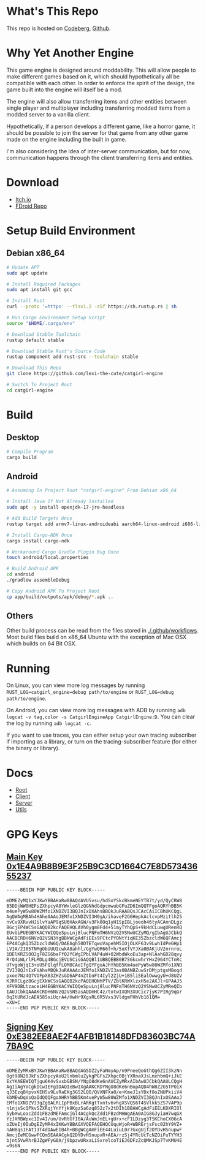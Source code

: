 # What's This Repo

This repo is hosted on [Codeberg][codeberg-repo], [Github][github-repo].

# Why Yet Another Engine

This game engine is designed around moddability. This will allow people to make different games based on it, which should hypothetically all be compatible with each other. In order to enforce the spirit of the design, the game built into the engine will itself be a mod.

The engine will also allow transferring items and other entities between single player and multiplayer including transferring modded items from a modded server to a vanilla client.

Hypothetically, if a person develops a different game, like a horror game, it should be possible to join the server for that game from any other game made on the engine including the built in game.

I'm also considering the idea of inter-server communication, but for now, communication happens through the client transferring items and entities.

# Download

* [Itch.io][itchio-download]
* [FDroid Repo][fdroid-repo]

# Setup Build Environment

## Debian x86_64

```bash
# Update APT
sudo apt update

# Install Required Packages
sudo apt install git gcc

# Install Rust
curl --proto '=https' --tlsv1.2 -sSf https://sh.rustup.rs | sh

# Run Cargo Environment Setup Script
source "$HOME/.cargo/env"

# Download Stable Toolchain
rustup default stable

# Download Stable Rust's Source Code
rustup component add rust-src --toolchain stable

# Download This Repo
git clone https://github.com/lexi-the-cute/catgirl-engine

# Switch To Project Root
cd catgirl-engine
```

# Build

## Desktop

```bash
# Compile Program
cargo build
```

## Android

```bash
# Assuming In Project Root "catgirl-engine" From Debian x86_64

# Install Java If Not Already Installed
sudo apt -y install openjdk-17-jre-headless

# Add Build Targets Once
rustup target add armv7-linux-androideabi aarch64-linux-android i686-linux-android x86_64-linux-android

# Install Cargo-NDK Once
cargo install cargo-ndk

# Workaround Cargo Gradle Plugin Bug Once
touch android/local.properties

# Build Android APK
cd android
./gradlew assembleDebug

# Copy Android APK To Project Root
cp app/build/outputs/apk/debug/*.apk ..
```

## Others

Other build process can be read from the files stored in [./.github/workflows](.github/workflows/). Most build files build on x86_64 Ubuntu with the exception of Mac OSX which builds on 64 Bit OSX.

# Running

On Linux, you can view more log messages by running `RUST_LOG=catgirl_engine=debug path/to/engine` or `RUST_LOG=debug path/to/engine`.

On Android, you can view more log messages with ADB by running `adb logcat -v tag,color -s CatgirlEngineApp CatgirlEngine:D`. You can clear the log by running `adb logcat -c`.

If you want to use traces, you can either setup your own tracing subscriber if importing as a library, or turn on the tracing-subscriber feature (for either the binary or library).

# Docs

* [Root][catgirl-engine-docs]
* [Client][catgirl-engine-client-docs]
* [Server][catgirl-engine-server-docs]
* [Utils][catgirl-engine-utils-docs]

# GPG Keys

## [Main Key 0x1E4A9B8B9E3F25B9C3CD1664C7E8D57343655237][main-key]

```pgp
-----BEGIN PGP PUBLIC KEY BLOCK-----

mDMEZyMQ1xYJKwYBBAHaRw8BAQdAVU5vsu/hdSoYSkcBkmeNEYTB7t/yd/QyCRW8
B5DDjWW0HEFsZXhpcyA8YWxleGlzQGNhdGdpcmwubGFuZD6ImQQTFgoAQRYhBB5K
m4uePyW5w80WZMfo1XNDZVI3BQJnIxDXAhsBBQkJuRAABQsJCAcCAiICBhUKCQgL
AgQWAgMBAh4HAheAAAoJEMfo1XNDZVI3H0gA/ihaveF2G6HepkAclcvpMzitlh25
nvCv9XRvvHJilvYaAP9qSU6HAxAGW/v3Fk0Oq1yH1SpIBLjoeoh46tyACAnnDLgz
BGcjEP4WCSsGAQQB2kcPAQEHQLAVh0ygm8Fd4+51myTYhQpS+9kHdCLuwgURenRQ
EUvUiPUEGBYKACYWIQQeSpuLnj8lucPNFmTH6NVzQ2VSNwUCZyMQ/gIbAgUJCbkQ
AACBCRDH6NVzQ2VSN3YgBBkWCgAdFiEEs9FCtcPYONtYiqKE35ZbzcldW6QFAmcj
EP4ACgkQ35ZbzcldW6Q/DAEAgh50DTETqwoVapehM5IOjOLKF63v9LwhIdPeGHp1
LVIA/2I05TNMgObUUUIcwkA8ahhl/GgYwQR66f+h/5oXfVYJXa0BAKjUV2nrnroL
1DElKRZSOO2gF8ZG6baFfQ2fCWgIPbLVAP4uW+O2WbdWkoEu3ap+NlAahGD28qvy
RrQ4pWLrlFLMDLg4BGcjEVUSCisGAQQBl1UBBQEBB0B7SGkcwhrYHxZ964YCTnRc
UTvgoWjqI3+oU5FQlqffLQMBCAeIfgQYFgoAJhYhBB5Km4uePyW5w80WZMfo1XND
ZVI3BQJnIxFVAhsMBQkJuRAAAAoJEMfo1XNDZVI3as0BANBZuwSrDMjptgsMBoqd
pxoe7Nz4Q7VOFpX83ZHZsGD6AP4nZtbnFt4Iyl2ZjU+1B5liSEalOwwgyU+d8UZV
KJRRCLgzBGcjEXkWCSsGAQQB2kcPAQEHQNhPTV/ZblKRWXlzxH5e2AXJl+GPAAJ5
XFV9DBLtzaceiH4EGBYKACYWIQQeSpuLnj8lucPNFmTH6NVzQ2VSNwUCZyMReQIb
IAUJCbkQAAAKCRDH6NVzQ2VSN5asAQDmHC4z/totwIXQN3XUCic7jyK7PIRg9qGr
0qItURdJcAEA58SsiUqrA4/HwHr9XgsRL6R5Vxs3VldgmFHhVb161QM=
=XU+C
-----END PGP PUBLIC KEY BLOCK-----
```

## [Signing Key 0xE382EE8AE2F4AFB1B18148DFD83603BC74A7BA9C][signing-key]

```pgp
-----BEGIN PGP PUBLIC KEY BLOCK-----

mDMEZyMRxBYJKwYBBAHaRw8BAQdAG5DZ2yFaNmyAp/n9PneeQoGthQg6ZII3kzNn
Ogt98N20JkFsZXhpcyAoU2lnbmluZykgPGFsZXhpc0BjYXRnaXJsLmxhbmQ+iJkE
ExYKAEEWIQTjgu6K4vSvsbGBSN/YNgO8dKe6nAUCZyMRxAIbAwUJCbkQAAULCQgH
AgIiAgYVCgkICwIEFgIDAQIeBwIXgAAKCRDYNgO8dKe6nBopAQD4hW8Z2G5TPOiX
qJ3Ezq8HpvxKEH5v9LvRaEKg3GS2LQD/QVXNFXa0/e+KmeJ1sYDxf8oZNUPkiiV4
kbMEwDqVsQaIdQQQFgoAHRYhBB5Km4uePyW5w80WZMfo1XNDZVI3BQJnIxOSAAoJ
EMfo1XNDZVI3gZgBALRLIpPBxBLrARKgtTxntv6vhgXSVQS6T4SVlkkSZS7VAP9p
n1njsScQPkvSZXRqjYnYfjk9KgzSa6zq8S2z7x2tDIh1BBAWCgAdFiEELKDXRIOl
5ybXwLoacZdd1FBzdMEFAmcjGl4ACgkQcZdd1FBzdMHWgAEA0AIG8GJyiaH7wqGX
YzJXRBWpxc1Iv4I/um/UvRtGfI0A/AuWmJnEL+gUrx+cF1LDzyg3TSKChoCX06cA
oZUeIj0IuDgEZyMR4xIKKwYBBAGXVQEFAQEHQCUquWjoR+WBRErjsFsc02hY9VZ+
nAH8qsIFAt13T4dDAwEIB4h+BBgWCgAmFiEE44LuiuL0r7GxgUjf2DYDvHSnupwF
AmcjEeMCGwwFCQm5EAAACgkQ2DYDvHSnupxR+AEA/rzSj4YRcUcTcNZOiFuTYYH3
bjnt5VwRhrBJZgWFyG0A/j9bpzwURxaLiSxrelcoTiEJ6DFzZcQMKJSp7TvKMU4E
=9s6N
-----END PGP PUBLIC KEY BLOCK-----
```

[github-repo]: https://github.com/lexi-the-cute/catgirl-engine
[codeberg-repo]: https://codeberg.org/alexis/catgirl-engine
[itchio-download]: https://fomxgorl.itch.io/catgirl-engine
[catgirl-engine-docs]: https://docs.rs/catgirl-engine/latest/main
[catgirl-engine-client-docs]: https://docs.rs/catgirl-engine-client/latest/catgirl_engine_client
[catgirl-engine-server-docs]: https://docs.rs/catgirl-engine-server/latest/catgirl_engine_server
[catgirl-engine-utils-docs]: https://docs.rs/catgirl-engine-utils/latest/catgirl_engine_utils
[main-key]: http://keyserver.ubuntu.com/pks/lookup?op=vindex&search=0x1E4A9B8B9E3F25B9C3CD1664C7E8D57343655237
[signing-key]: http://keyserver.ubuntu.com/pks/lookup?op=vindex&search=0xE382EE8AE2F4AFB1B18148DFD83603BC74A7BA9C
[fdroid-repo]: https://fdroid.catgirl.land/fdroid/repo
